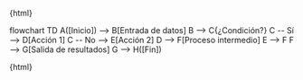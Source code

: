 {html}
<div class="mermaid">
  flowchart TD
    A([Inicio]) --> B[Entrada de datos]
    B --> C{¿Condición?}
    C -- Sí --> D[Acción 1]
    C -- No --> E[Acción 2]
    D --> F[Proceso intermedio]
    E --> F
    F --> G[Salida de resultados]
    G --> H([Fin])
</div>

<script type="module">
  import mermaid from 'https://cdn.jsdelivr.net/npm/mermaid@10/dist/mermaid.esm.min.mjs';
  mermaid.initialize({ startOnLoad: true });
</script>
{html}

